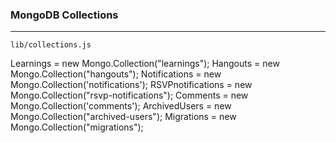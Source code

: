 ### MongoDB Collections
----

[comment]: <> (List of Collections)

`lib/collections.js`

Learnings = new Mongo.Collection("learnings");
Hangouts = new Mongo.Collection("hangouts");
Notifications = new Mongo.Collection('notifications');
RSVPnotifications = new Mongo.Collection("rsvp-notifications");
Comments = new Mongo.Collection('comments');
ArchivedUsers = new Mongo.Collection("archived-users");
Migrations = new Mongo.Collection("migrations");


